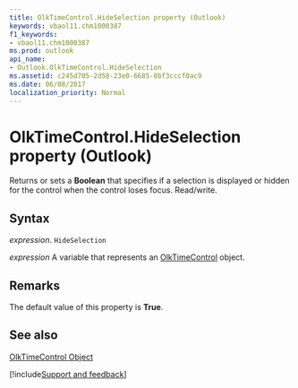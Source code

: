 ```yaml
---
title: OlkTimeControl.HideSelection property (Outlook)
keywords: vbaol11.chm1000387
f1_keywords:
- vbaol11.chm1000387
ms.prod: outlook
api_name:
- Outlook.OlkTimeControl.HideSelection
ms.assetid: c245d705-2d58-23e0-6685-8bf3cccf0ac9
ms.date: 06/08/2017
localization_priority: Normal
---
```



# OlkTimeControl.HideSelection property (Outlook)

Returns or sets a **Boolean** that specifies if a selection is displayed or hidden for the control when the control loses focus. Read/write.


## Syntax

_expression_. `HideSelection`

_expression_ A variable that represents an [OlkTimeControl](Outlook.OlkTimeControl.md) object.


## Remarks

The default value of this property is **True**.


## See also


[OlkTimeControl Object](Outlook.OlkTimeControl.md)

[!include[Support and feedback](~/includes/feedback-boilerplate.md)]